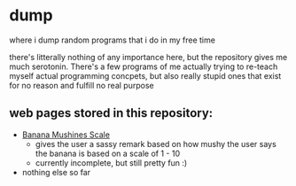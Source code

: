 # dump
where i dump random programs that i do in my free time

there's litterally nothing of any importance here, but the repository gives me much serotonin. There's a few programs of me actually trying to re-teach myself actual programming 
concpets, but also really stupid ones that exist for no reason and fulfill no real purpose

## web pages stored in this repository:
* [Banana Mushines Scale](https://knotlynn.github.io/dump/html/banana/index.html)
  - gives the user a sassy remark based on how mushy the user says the banana is based on a scale of 1 - 10
  - currently incomplete, but still pretty fun :)
* nothing else so far
